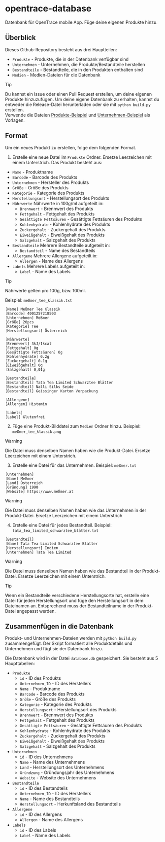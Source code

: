 # opentrace-database
Datenbank für OpenTrace mobile App. Füge deine eigenen Produkte hinzu.

## Überblick
Dieses Github-Repository besteht aus drei Hauptteilen:
- `Produkte` - Produkte, die in der Datenbank verfügbar sind
- `Unternehmen` - Unternehmen, die Produkte/Bestandteile herstellen
- `Bestandteile` - Bestandteile, die in den Produkten enthalten sind
- `Medien` - Medien-Dateien für die Datenbank

> [!TIP]
> Du kannst ein Issue oder einen Pull Request erstellen, um deine eigenen Produkte hinzuzufügen.
> Um deine eigene Datenbank zu erhalten, kannst du entweder die Release-Datei herunterladen oder sie mit `python build.py` erstellen.<br>
> Verwende die Dateien [Produkte-Beispiel](./Produkte/beispiel.txt) und [Unternehmen-Beispiel](./Unternehmen/beispiel.txt) als Vorlagen.

## Format
Um ein neues Produkt zu erstellen, folge dem folgenden Format.
1. Erstelle eine neue Datei im `Produkte` Ordner. Ersetze Leerzeichen mit einem Unterstrich. Das Produkt besteht aus:
- `Name` - Produktname
- `Barcode` - Barcode des Produkts
- `Unternehmen` - Hersteller des Produkts
- `Größe` - Größe des Produkts
- `Kategorie` - Kategorie des Produkts
- `Herstellungsort` - Herstellungsort des Produkts
- `Nährwerte` Nährwerte in 100g/ml aufgeteilt in:
    - `Brennwert` - Brennwert des Produkts
    - `Fettgehalt` - Fettgehalt des Produkts
    - `Gesättigte Fettsäuren` - Gesättigte Fettsäuren des Produkts
    - `Kohlenhydrate` - Kohlenhydrate des Produkts
    - `Zuckergehalt` - Zuckergehalt des Produkts
    - `Eiweißgehalt` - Eiweißgehalt des Produkts
    - `Salzgehalt` - Salzgehalt des Produkts
- `Bestandteile` Mehrere Bestandteile aufgeteilt in:
    - `Bestandteil` - Name des Bestandteils
- `Allergene` Mehrere Allergene aufgeteilt in:
    - `Allergen` - Name des Allergens
- `Labels` Mehrere Labels aufgeteilt in:
    - `Label` - Name des Labels

> [!TIP]
> Nährwerte gelten pro 100g, bzw. 100ml.

Beispiel: `meßmer_tee_klassik.txt`
```
[Name] Meßmer Tee Klassik
[Barcode] 4001257218503
[Unternehmen] Meßmer
[Größe] 20pcs
[Kategorie] Tee
[Herstellungsort] Österreich

[Nährwerte]
[Brennwert] 3kJ/1kcal
[Fettgehalt] 0g
[Gesättigte Fettsäuren] 0g
[Kohlenhydrate] 0.2g
[Zuckergehalt] 0.1g
[Eiweißgehalt] 0g
[Salzgehalt] 0,01g

[Bestandteile]
[Bestandteil] Tata Tea Limited Schwarztee Blätter
[Bestandteil] Nalli Silks Seide
[Bestandteil] Geissinger Karton Verpackung

[Allergene]
[Allergen] Histamin

[Labels]
[Label] Glutenfrei
```
2. Füge eine Produkt-Bilddatei zum `Medien` Ordner hinzu. Beispiel: `meßmer_tee_klassik.png`

> [!WARNING]
> Die Datei muss denselben Namen haben wie die Produkt-Datei. Ersetze Leerzeichen mit einem Unterstrich.

3. Erstelle eine Datei für das Unternehmen. Beispiel: `meßmer.txt`
```
[Unternehmen]
[Name] Meßmer
[Land] Österreich
[Gründung] 1990
[Website] https://www.meßmer.at
```
> [!WARNING]
> Die Datei muss denselben Namen haben wie das Unternehmen in der Produkt-Datei. Ersetze Leerzeichen mit einem Unterstrich.

4. Erstelle eine Datei für jedes Bestandteil. Beispiel: `tata_tea_limited_schwarztee_blätter.txt`
```
[Bestandteil]
[Name] Tata Tea Limited Schwarztee Blätter
[Herstellungsort] Indien
[Unternehmen] Tata Tea Limited
```
> [!WARNING]
> Die Datei muss denselben Namen haben wie das Bestandteil in der Produkt-Datei. Ersetze Leerzeichen mit einem Unterstrich.

> [!TIP]
> Wenn ein Bestandteile verschiedene Herstellungsorte hat, erstelle eine Datei für jeden Herstellungsort und füge den 
> Herstellungsort in dem Dateinamen an. Entsprechend muss der Bestandteilname in der Produkt-Datei angepasst werden.

## Zusammenfügen in die Datenbank
Produkt- und Unternehmen-Dateien werden mit `python build.py` zusammengefügt.
Der Skript formatiert alle Produktdetails und Unternehmen und fügt sie der Datenbank hinzu.

Die Datenbank wird in der Datei `database.db` gespeichert. Sie besteht aus 5 Haupttabellen:
- `Produkte`
    - `id` - ID des Produkts
    - `Unternehmen_ID` - ID des Herstellers
    - `Name` - Produktname
    - `Barcode` - Barcode des Produkts
    - `Größe` - Größe des Produkts
    - `Kategorie` - Kategorie des Produkts
    - `Herstellungsort` - Herstellungsort des Produkts
    - `Brennwert` - Brennwert des Produkts
    - `Fettgehalt` - Fettgehalt des Produkts
    - `Gesättigte Fettsäuren` - Gesättigte Fettsäuren des Produkts
    - `Kohlenhydrate` - Kohlenhydrate des Produkts
    - `Zuckergehalt` - Zuckergehalt des Produkts
    - `Eiweißgehalt` - Eiweißgehalt des Produkts
    - `Salzgehalt` - Salzgehalt des Produkts
- `Unternehmen`
    - `id` - ID des Unternehmens
    - `Name` - Name des Unternehmens
    - `Land` - Herstellungsort des Unternehmens
    - `Gründzung` - Gründungsjahr des Unternehmens
    - `Website` - Website des Unternehmens
- `Bestandteile`
    - `id` - ID des Bestandteils
    - `Unternehmen_ID` - ID des Herstellers
    - `Name` - Name des Bestandteils
    - `Herstellungsort` - Herkunftsland des Bestandteils
- `Allergene`
    - `id` - ID des Allergens
    - `Allergen` - Name des Allergens
- `Labels`
    - `id` - ID des Labels
    - `Label` - Name des Labels
